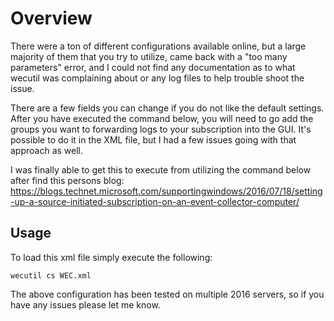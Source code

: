 # Overview
There were a ton of different configurations available online, but a large majority of them that you try to utilize, came back with a "too many parameters"
error, and I could not find any documentation as to what wecutil was complaining about or any log files to help trouble shoot the issue.

There are a few fields you can change if you do not like the default settings. After you have executed the command below, you will
need to go add the groups you want to forwarding logs to your subscription into the GUI. It's possible to do it in the XML file, but I
had a few issues going with that approach as well.

I was finally able to get this to execute from utilizing the command below after find this persons blog: 
https://blogs.technet.microsoft.com/supportingwindows/2016/07/18/setting-up-a-source-initiated-subscription-on-an-event-collector-computer/

## Usage
To load this xml file simply execute the following:
```
wecutil cs WEC.xml
```

The above configuration has been tested on multiple 2016 servers, so if you have any issues please let me know.

